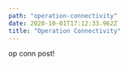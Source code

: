 ```yaml
---
path: "operation-connectivity"
date: 2020-10-01T17:12:33.962Z
title: "Operation Connectivity"
---
```


op conn post!
